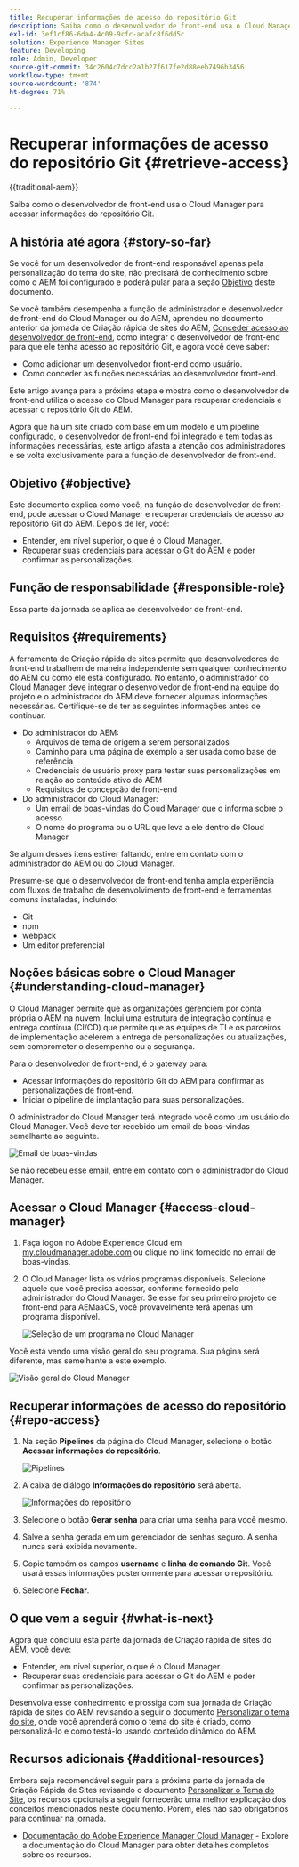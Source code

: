 ```yaml
---
title: Recuperar informações de acesso do repositório Git
description: Saiba como o desenvolvedor de front-end usa o Cloud Manager para acessar informações do repositório Git.
exl-id: 3ef1cf86-6da4-4c09-9cfc-acafc8f6dd5c
solution: Experience Manager Sites
feature: Developing
role: Admin, Developer
source-git-commit: 34c2604c7dcc2a1b27f617fe2d88eeb7496b3456
workflow-type: tm+mt
source-wordcount: '874'
ht-degree: 71%

---
```


# Recuperar informações de acesso do repositório Git {#retrieve-access}

{{traditional-aem}}

Saiba como o desenvolvedor de front-end usa o Cloud Manager para acessar informações do repositório Git.

## A história até agora {#story-so-far}

Se você for um desenvolvedor de front-end responsável apenas pela personalização do tema do site, não precisará de conhecimento sobre como o AEM foi configurado e poderá pular para a seção [Objetivo](#objective) deste documento.

Se você também desempenha a função de administrador e desenvolvedor de front-end do Cloud Manager ou do AEM, aprendeu no documento anterior da jornada de Criação rápida de sites do AEM, [Conceder acesso ao desenvolvedor de front-end](grant-access.md), como integrar o desenvolvedor de front-end para que ele tenha acesso ao repositório Git, e agora você deve saber:

* Como adicionar um desenvolvedor front-end como usuário.
* Como conceder as funções necessárias ao desenvolvedor front-end.

Este artigo avança para a próxima etapa e mostra como o desenvolvedor de front-end utiliza o acesso do Cloud Manager para recuperar credenciais e acessar o repositório Git do AEM.

Agora que há um site criado com base em um modelo e um pipeline configurado, o desenvolvedor de front-end foi integrado e tem todas as informações necessárias, este artigo afasta a atenção dos administradores e se volta exclusivamente para a função de desenvolvedor de front-end.

## Objetivo {#objective}

Este documento explica como você, na função de desenvolvedor de front-end, pode acessar o Cloud Manager e recuperar credenciais de acesso ao repositório Git do AEM. Depois de ler, você:

* Entender, em nível superior, o que é o Cloud Manager.
* Recuperar suas credenciais para acessar o Git do AEM e poder confirmar as personalizações.

## Função de responsabilidade {#responsible-role}

Essa parte da jornada se aplica ao desenvolvedor de front-end.

## Requisitos {#requirements}

A ferramenta de Criação rápida de sites permite que desenvolvedores de front-end trabalhem de maneira independente sem qualquer conhecimento do AEM ou como ele está configurado. No entanto, o administrador do Cloud Manager deve integrar o desenvolvedor de front-end na equipe do projeto e o administrador do AEM deve fornecer algumas informações necessárias. Certifique-se de ter as seguintes informações antes de continuar.

* Do administrador do AEM:
   * Arquivos de tema de origem a serem personalizados
   * Caminho para uma página de exemplo a ser usada como base de referência
   * Credenciais de usuário proxy para testar suas personalizações em relação ao conteúdo ativo do AEM
   * Requisitos de concepção de front-end
* Do administrador do Cloud Manager:
   * Um email de boas-vindas do Cloud Manager que o informa sobre o acesso
   * O nome do programa ou o URL que leva a ele dentro do Cloud Manager

Se algum desses itens estiver faltando, entre em contato com o administrador do AEM ou do Cloud Manager.

Presume-se que o desenvolvedor de front-end tenha ampla experiência com fluxos de trabalho de desenvolvimento de front-end e ferramentas comuns instaladas, incluindo:

* Git
* npm
* webpack
* Um editor preferencial

## Noções básicas sobre o Cloud Manager {#understanding-cloud-manager}

O Cloud Manager permite que as organizações gerenciem por conta própria o AEM na nuvem. Inclui uma estrutura de integração contínua e entrega contínua (CI/CD) que permite que as equipes de TI e os parceiros de implementação acelerem a entrega de personalizações ou atualizações, sem comprometer o desempenho ou a segurança.

Para o desenvolvedor de front-end, é o gateway para:

* Acessar informações do repositório Git do AEM para confirmar as personalizações de front-end.
* Iniciar o pipeline de implantação para suas personalizações.

O administrador do Cloud Manager terá integrado você como um usuário do Cloud Manager. Você deve ter recebido um email de boas-vindas semelhante ao seguinte.

![Email de boas-vindas](assets/welcome-email.png)

Se não recebeu esse email, entre em contato com o administrador do Cloud Manager.

## Acessar o Cloud Manager {#access-cloud-manager}

1. Faça logon no Adobe Experience Cloud em [my.cloudmanager.adobe.com](https://my.cloudmanager.adobe.com/) ou clique no link fornecido no email de boas-vindas.

1. O Cloud Manager lista os vários programas disponíveis. Selecione aquele que você precisa acessar, conforme fornecido pelo administrador do Cloud Manager. Se esse for seu primeiro projeto de front-end para AEMaaCS, você provavelmente terá apenas um programa disponível.

   ![Seleção de um programa no Cloud Manager](assets/cloud-manager-select-program.png)

Você está vendo uma visão geral do seu programa. Sua página será diferente, mas semelhante a este exemplo.

![Visão geral do Cloud Manager](assets/cloud-manager-overview.png)

## Recuperar informações de acesso do repositório  {#repo-access}

1. Na seção **Pipelines** da página do Cloud Manager, selecione o botão **Acessar informações do repositório**.

   ![Pipelines](assets/pipelines-repo-info.png)

1. A caixa de diálogo **Informações do repositório** será aberta.

   ![Informações do repositório](assets/repo-info.png)

1. Selecione o botão **Gerar senha** para criar uma senha para você mesmo.

1. Salve a senha gerada em um gerenciador de senhas seguro. A senha nunca será exibida novamente.

1. Copie também os campos **username** e **linha de comando Git**. Você usará essas informações posteriormente para acessar o repositório.

1. Selecione **Fechar**.

## O que vem a seguir {#what-is-next}

Agora que concluiu esta parte da jornada de Criação rápida de sites do AEM, você deve:

* Entender, em nível superior, o que é o Cloud Manager.
* Recuperar suas credenciais para acessar o Git do AEM e poder confirmar as personalizações.

Desenvolva esse conhecimento e prossiga com sua jornada de Criação rápida de sites do AEM revisando a seguir o documento [Personalizar o tema do site](customize-theme.md), onde você aprenderá como o tema do site é criado, como personalizá-lo e como testá-lo usando conteúdo dinâmico do AEM.

## Recursos adicionais {#additional-resources}

Embora seja recomendável seguir para a próxima parte da jornada de Criação Rápida de Sites revisando o documento [Personalizar o Tema do Site](customize-theme.md), os recursos opcionais a seguir fornecerão uma melhor explicação dos conceitos mencionados neste documento. Porém, eles não são obrigatórios para continuar na jornada.

* [Documentação do Adobe Experience Manager Cloud Manager](https://experienceleague.adobe.com/docs/experience-manager-cloud-manager/using/introduction-to-cloud-manager.html?lang=pt-BR) - Explore a documentação do Cloud Manager para obter detalhes completos sobre os recursos.
